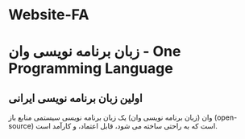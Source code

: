 # Website-FA

# زبان برنامه نویسی وان - One Programming Language

## اولین زبان برنامه نویسی ایرانی

وان (زبان برنامه نویسی وان) یک زبان برنامه نویسی سیستمی منابع باز (open-source) است که به راحتی ساخته می شود، قابل اعتماد، و کارآمد است.

